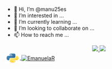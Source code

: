 - 👋 Hi, I’m @manu25es
- 👀 I’m interested in ...
- 🌱 I’m currently learning ...
- 💞️ I’m looking to collaborate on ...
- 📫 How to reach me ...

<!---
manu25es/manu25es is a ✨ special ✨ repository because its `README.md` (this file) appears on your GitHub profile.
You can click the Preview link to take a look at your changes.
--->
<div align="center">
  <a href="https://github.com/manu25es/">
  <img height="180em" src="https://github-readme-stats.vercel.app/api?username=Jmanu25es/&show_icons=true&theme=dark_blue&include_all_commits=true&count_private=true"/>
 <img height="180em" src="https://github-readme-stats.vercel.app/api/top-langs/?username=JosefersonBarreto&layout=compact&langs_count=7&theme=dark"/>
</div>
  <img align="center" alt="EmanuelaPython" height="30" width="40" src="https://raw.githubusercontent.com/devicons/devicon/master/icons/python/python-original.svg">
  <img align="center" alt="EmanuelaR" height="30" width="40"  src="https://cdn.jsdelivr.net/gh/devicons/devicon/icons/r/r-original.svg" />
</div>

